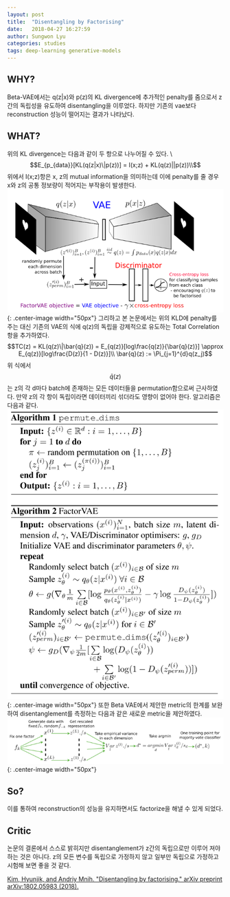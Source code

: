 ```yaml
---
layout: post
title:  "Disentangling by Factorising"
date:   2018-04-27 16:27:59
author: Sungwon Lyu
categories: studies
tags: deep-learning generative-models
---
```

## WHY? 
Beta-VAE에서는 q(z|x)와 p(z)의 KL divergence에 추가적인 penalty를 줌으로서 z간의 독립성을 유도하여 disentangling을 이루었다. 하지만 기존의 vae보다 reconstruction 성능이 떨어지는 결과가 나타났다. 

## WHAT?
위의 KL divergence는 다음과 같이 두 항으로 나누어질 수 있다. \\
$$E_{p_{data}}[KL(q(z|x)\|p(z))] = I(x;z) + KL(q(z)||p(z))\\$$
위에서 I(x;z)항은 x, z의 mutual information을 의미하는데 이에 penalty를 줄 경우 x와 z의 공통 정보량이 적어지는 부작용이 발생한다. 
![image](/assets/images/fvae1.png){: .center-image width="50px"}
그리하고 본 논문에서는 위의 KLD에 penalty를 주는 대신 기존의 VAE의 식에 q(z)의 독립을 강제적으로 유도하는 Total Correlation항을 추가하였다. 
$$TC(z) = KL(q(z)\|\bar{q}(z)) = E_{q(z)}[log\frac{q(z)}{\bar{q}(z)}] \approx E_{q(z)}[log\frac{D(z)}{1 - D(z)}]\\
\bar{q}(z) := \Pi_{j=1}^{d}q(z_j)$$
위 식에서 $$\bar{q}(z)$$는 z의 각 d마다 batch에 존재하는 모든 데이터들을 permutation함으로써 근사하였다. 만약 z의 각 항이 독립이라면 데이터끼리 섞더라도 영향이 없어야 한다. 알고리즘은 다음과 같다. 
![image](/assets/images/fvae2.png){: .center-image width="50px"}
또한 Beta VAE에서 제안한 metric의 한계를 보완하여 disentanglement를 측정하는 다음과 같은 새로운 metric을 제안하였다. 
![image](/assets/images/fvae3.png){: .center-image width="50px"}

## So?
이를 통하여 reconstruction의 성능을 유지하면서도 factorize을 해낼 수 있게 되었다. 

## Critic
논문의 결론에서 스스로 밝히지만 disentanglement가 z간의 독립으로만 이루어 져야 하는 것은 아니다. z의 모든 변수를 독립으로 가정하지 않고 일부만 독립으로 가정하고 시험해 보면 좋을 것 같다. 

[Kim, Hyunjik, and Andriy Mnih. "Disentangling by factorising." arXiv preprint arXiv:1802.05983 (2018).](https://arxiv.org/abs/1802.05983)
